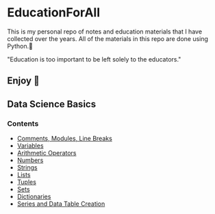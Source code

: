 # EducationForAll
This is my personal repo of notes and education materials that I have collected over the years. All of the materials in this repo are done using Python.:snake:

"Education is too important to be left solely to the educators."

Enjoy :sunflower:
---
## Data Science Basics

### Contents 
- [Comments, Modules, Line Breaks](/Basics_Intro/BasicsIntro1.md)
- [Variables](/Basics_Intro/BasicsIntro_Variables.md)
- [Arithmetic Operators](/Basics_Intro/BasicsIntro_ArithmeticOps.md) 
- [Numbers](/Basics_Intro/BasicsIntro_Numbers.md) 
- [Strings](/Basics_Intro/BasicsIntro_Strings.md) 
- [Lists](/Basics_Intro/BasicsIntro_Lists.md) 
- [Tuples](/Basics_Intro/BasicsIntro_Tuples.md)
- [Sets](/Basics_Intro/BasicsIntro_Sets.md) 
- [Dictionaries](/Basics_Intro/BasicsIntro_Dict.md) 
- [Series and Data Table Creation](/Basics_Intro/DataTables/Intro_DataFrames.md)
